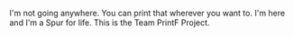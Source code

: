 I'm not going anywhere. You can print that wherever you want to. I'm here and I'm a Spur for life.
This is the Team PrintF Project.
